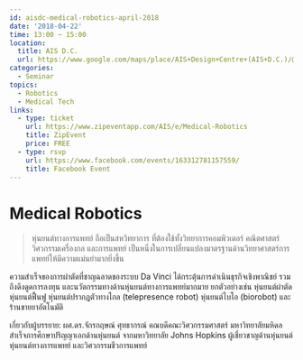 ```yaml
---
id: aisdc-medical-robotics-april-2018
date: '2018-04-22'
time: 13:00 ~ 15:00
location:
  title: AIS D.C.
  url: https://www.google.com/maps/place/AIS+Design+Centre+(AIS+D.C.)/@13.7301202,100.5682861,15z/data=!4m2!3m1!1s0x0:0x6e20f6ea464039bc?sa=X&ved=0ahUKEwjx0-_91a_aAhUCw4MKHUklCloQ_BIIuAEwDg
categories:
  - Seminar
topics:
  - Robotics
  - Medical Tech
links:
  - type: ticket
    url: https://www.zipeventapp.com/AIS/e/Medical-Robotics
    title: ZipEvent
    price: FREE
  - type: rsvp
    url: https://www.facebook.com/events/163312781157559/
    title: Facebook Event
---
```


# Medical Robotics

> หุ่นยนต์ทางการแพทย์ ถือเป็นสหวิทยาการ ที่ต้องใช้ทั้งวิทยาการคอมพิวเตอร์ คณิตศาสตร์ วิศวกรรมเครื่องกล และการแพทย์ เป็นหนึ่งในการเปลี่ยนแปลงมาตรฐานด้านวิทยาศาสตร์การแพทย์ให้มีความแม่นยำมากยิ่งขึ้น

ความสำเร็จของการผ่าตัดที่ชาญฉลาดของระบบ Da Vinci ได้กระตุ้นการดำเนินธุรกิจเชิงพาณิชย์ รวมถึงดึงดูดการลงทุน และนวัตกรรมทางด้านหุ่นยนต์ทางการแพทย์มากมาย ยกตัวอย่างเช่น หุ่นยนต์ผ่าตัด หุ่นยนต์ฟื้นฟู หุ่นยนต์ปรากฏตัวทางไกล (telepresence robot) หุ่นยนต์ไบโอ (biorobot) และร้านขายยาอัตโนมัติ

เกี่ยวกับผู้บรรยาย:
ผศ.ดร.จักรกฤษณ์ ศุทธากรณ์ 
คณบดีคณะวิศวกรรมศาสตร์ มหาวิทยาลัยมหิดล
สำเร็จการศึกษาปริญญาเอกด้านหุ่นยนต์ จากมหาวิทยาลัย Johns Hopkins
ผู้เชี่ยวชาญด้านหุ่นยนต์ หุ่นยนต์ทางการแพทย์ และวิศวกรรมชีวการแพทย์
